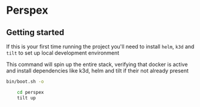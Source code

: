 # Perspex

## Getting started

If this is your first time running the project you'll need to install `helm`, `k3d` and `tilt` to set up local development environment

This command will spin up the entire stack, verifying that docker is active and install dependencies like k3d, helm and tilt if their not already present

```sh
bin/boot.sh -o
```



```sh
    cd perspex
    tilt up
```